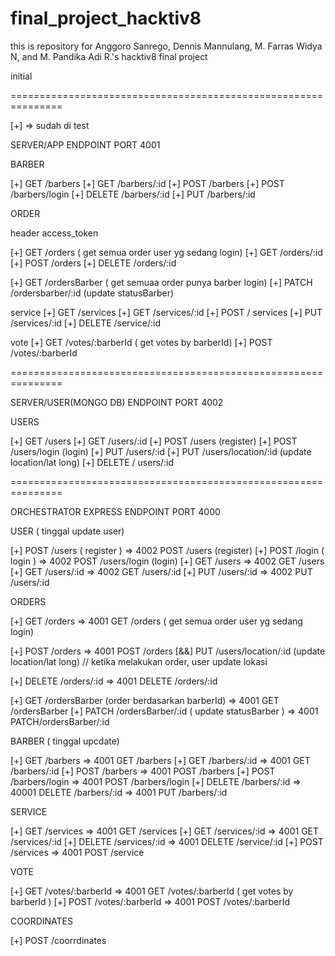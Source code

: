 # final_project_hacktiv8
this is repository for Anggoro Sanrego, Dennis Mannulang, M. Farras Widya N, and M. Pandika Adi R.'s hacktiv8 final project

initial

===============================================================


[+] => sudah di test

SERVER/APP ENDPOINT
PORT 4001

BARBER

[+] GET /barbers
[+] GET /barbers/:id
[+] POST /barbers
[+] POST /barbers/login
[+] DELETE /barbers/:id
[+] PUT /barbers/:id

ORDER

header access_token

[+] GET /orders ( get semua order user yg sedang login)
[+] GET /orders/:id 
[+] POST /orders
[+] DELETE /orders/:id

[+] GET /ordersBarber ( get semuaa order punya barber login)
[+] PATCH /ordersbarber/:id (update statusBarber)


service 
[+] GET /services
[+] GET /services/:id
[+] POST / services
[+] PUT /services/:id
[+] DELETE /service/:id

vote
[+] GET /votes/:barberId ( get votes by barberId)
[+] POST /votes/:barberId  


===============================================================

SERVER/USER(MONGO DB) ENDPOINT 
PORT 4002

USERS
 
[+] GET /users
[+] GET /users/:id
[+] POST /users (register)
[+] POST /users/login (login)
[+] PUT /users/:id
[+] PUT /users/location/:id (update location/lat long)
[+] DELETE / users/:id 



===============================================================

ORCHESTRATOR EXPRESS ENDPOINT
PORT 4000

USER ( tinggal update user)

[+] POST /users ( register ) => 4002 POST /users (register)
[+] POST /login ( login )    => 4002 POST /users/login (login)
[+] GET /users               => 4002 GET /users
[+] GET /users/:id           => 4002 GET /users/:id
[+] PUT /users/:id           => 4002 PUT /users/:id


ORDERS 

[+] GET /orders              => 4001 GET /orders ( get semua order user yg sedang login)

[+] POST /orders             => 4001 POST /orders [&&] PUT /users/location/:id (update location/lat long) // ketika melakukan order, user update lokasi 

[+] DELETE /orders/:id       => 4001 DELETE /orders/:id

[+] GET /ordersBarber (order berdasarkan barberId)      => 4001 GET /ordersBarber
[+]  PATCH /ordersBarber/:id ( update statusBarber ) => 4001 PATCH/ordersBarber/:id


BARBER ( tinggal upcdate) 

[+] GET /barbers             => 4001 GET /barbers
[+] GET /barbers/:id         => 4001 GET /barbers/:id
[+] POST /barbers            => 4001 POST /barbers
[+] POST /barbers/login      => 4001 POST /barbers/login
[+] DELETE /barbers/:id      => 40001 DELETE /barbers/:id
                        => 4001 PUT /barbers/:id


SERVICE 

[+] GET /services             => 4001 GET /services
[+] GET /services/:id         => 4001 GET /services/:id
[+] DELETE /services/:id      => 4001 DELETE /service/:id
[+] POST /services            => 4001 POST /service

VOTE

[+] GET /votes/:barberId      => 4001 GET /votes/:barberId  ( get votes by barberId )
[+] POST /votes/:barberId         => 4001 POST /votes/:barberId 



COORDINATES

[+] POST /coorrdinates  
